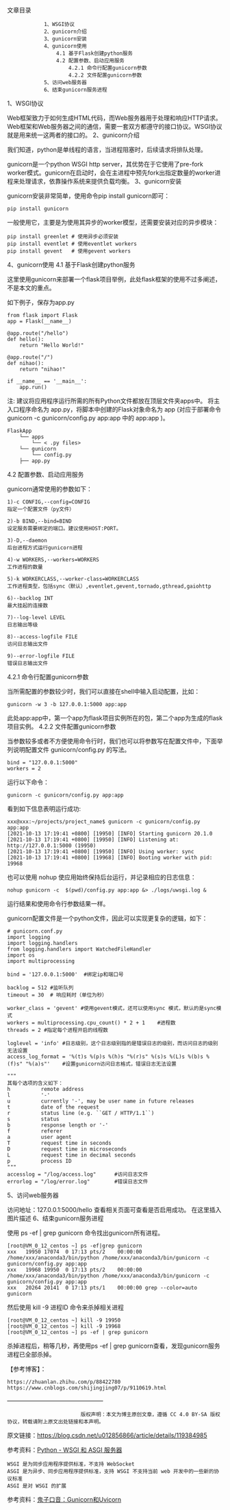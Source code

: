 文章目录

                1、WSGI协议
                2、gunicorn介绍
                3、gunicorn安装
                4、gunicorn使用
                    4.1 基于Flask创建python服务
                    4.2 配置参数、启动应用服务
                        4.2.1 命令行配置gunicorn参数
                        4.2.2 文件配置gunicorn参数
                5、访问web服务器
                6、结束gunicorn服务进程

1、WSGI协议

Web框架致力于如何生成HTML代码，而Web服务器用于处理和响应HTTP请求。Web框架和Web服务器之间的通信，需要一套双方都遵守的接口协议。WSGI协议就是用来统一这两者的接口的。
2、gunicorn介绍

我们知道，python是单线程的语言，当进程阻塞时，后续请求将排队处理。

gunicorn是一个python WSGI http server，其优势在于它使用了pre-fork worker模式。gunicorn在启动时，会在主进程中预先fork出指定数量的worker进程来处理请求，依靠操作系统来提供负载均衡。
3、gunicorn安装

gunicorn安装非常简单，使用命令pip install gunicorn即可：
```
pip install gunicorn
```

一般使用它，主要是为使用其异步的worker模型，还需要安装对应的异步模块：
```
pip install greenlet # 使用异步必须安装
pip install eventlet # 使用eventlet workers
pip install gevent   # 使用gevent workers
```

4、gunicorn使用
4.1 基于Flask创建python服务

这里使用gunicorn来部署一个flask项目举例，此处flask框架的使用不过多阐述，不是本文的重点。

如下例子，保存为app.py
```
from flask import Flask
app = Flask(__name__)

@app.route("/hello")
def hello():
    return "Hello World!"

@app.route("/")
def nihao():
    return "nihao!"

if __name__ == '__main__':
    app.run()
```

注: 建议将应用程序运行所需的所有Python文件都放在顶层文件夹apps中。
将主入口程序命名为 app.py，将脚本中创建的Flask对象命名为 app (对应于部署命令 gunicorn -c gunicorn/config.py app:app 中的 app:app )。
```
FlaskApp  
    └── apps
        └── < .py files>
    └── gunicorn
        └── config.py
    ├── app.py

```

4.2 配置参数、启动应用服务

gunicorn通常使用的参数如下：
```
1)-c CONFIG,--config=CONFIG
指定一个配置文件（py文件）

2)-b BIND,--bind=BIND
设定服务需要绑定的端口。建议使用HOST:PORT。

3)-D,--daemon
后台进程方式运行gunicorn进程

4)-w WORKERS,--workers=WORKERS
工作进程的数量

5)-k WORKERCLASS,--worker-class=WORKERCLASS
工作进程类型，包括sync（默认）,eventlet,gevent,tornado,gthread,gaiohttp

6)--backlog INT
最大挂起的连接数

7)--log-level LEVEL
日志输出等级

8)--access-logfile FILE
访问日志输出文件

9)--error-logfile FILE
错误日志输出文件
```


4.2.1 命令行配置gunicorn参数

当所需配置的参数较少时，我们可以直接在shell中输入启动配置，比如：
```
gunicorn -w 3 -b 127.0.0.1:5000 app:app
```

此处app:app中，第一个app为flask项目实例所在的包，第二个app为生成的flask项目实例。
4.2.2 文件配置gunicorn参数

当参数较多或者不方便使用命令行时，我们也可以将参数写在配置文件中，下面举列说明配置文件 gunicorn/config.py 的写法。
```
bind = "127.0.0.1:5000"
workers = 2
```

运行以下命令：
```
gunicorn -c gunicorn/config.py app:app
```

看到如下信息表明运行成功:
```
xxx@xxx:~/projects/project_name$ gunicorn -c gunicorn/config.py app:app
[2021-10-13 17:19:41 +0800] [19950] [INFO] Starting gunicorn 20.1.0
[2021-10-13 17:19:41 +0800] [19950] [INFO] Listening at: http://127.0.0.1:5000 (19950)
[2021-10-13 17:19:41 +0800] [19950] [INFO] Using worker: sync
[2021-10-13 17:19:41 +0800] [19968] [INFO] Booting worker with pid: 19968
```

也可以使用 nohup 使应用始终保持后台运行，并记录相应的日志信息：
```
nohup gunicorn -c  $(pwd)/config.py app:app &> ./logs/uwsgi.log &
```

运行结果和使用命令行参数结果一样。

gunicorn配置文件是一个python文件，因此可以实现更复杂的逻辑，如下：
```
# gunicorn.conf.py
import logging
import logging.handlers
from logging.handlers import WatchedFileHandler
import os
import multiprocessing

bind = '127.0.0.1:5000'  #绑定ip和端口号

backlog = 512 #监听队列
timeout = 30  # 响应耗时（单位为秒）

worker_class = 'gevent' #使用gevent模式，还可以使用sync 模式，默认的是sync模式
workers = multiprocessing.cpu_count() * 2 + 1    #进程数
threads = 2 #指定每个进程开启的线程数

loglevel = 'info' #日志级别，这个日志级别指的是错误日志的级别，而访问日志的级别无法设置
access_log_format = '%(t)s %(p)s %(h)s "%(r)s" %(s)s %(L)s %(b)s %(f)s" "%(a)s"'    #设置gunicorn访问日志格式，错误日志无法设置

"""
其每个选项的含义如下：
h          remote address
l          '-'
u          currently '-', may be user name in future releases
t          date of the request
r          status line (e.g. ``GET / HTTP/1.1``)
s          status
b          response length or '-'
f          referer
a          user agent
T          request time in seconds
D          request time in microseconds
L          request time in decimal seconds
p          process ID
"""
accesslog = "/log/access.log"      #访问日志文件
errorlog = "/log/error.log"        #错误日志文件
```


5、访问web服务器

访问地址：127.0.0.1:5000/hello
查看相关页面可查看是否启用成功。
在这里插入图片描述
6、结束gunicorn服务进程

使用 ps -ef | grep gunicorn 命令找出gunicorn所有进程。
```
[root@VM_0_12_centos ~] ps -ef|grep gunicorn
xxx   19950 17074  0 17:13 pts/2    00:00:00 /home/xxx/anaconda3/bin/python /home/xxx/anaconda3/bin/gunicorn -c gunicorn/config.py app:app
xxx   19968 19950  0 17:13 pts/2    00:00:00 /home/xxx/anaconda3/bin/python /home/xxx/anaconda3/bin/gunicorn -c gunicorn/config.py app:app
xxx   20264 20141  0 17:13 pts/1    00:00:00 grep --color=auto gunicorn

```

然后使用 kill -9 进程ID 命令来杀掉相关进程
```
[root@VM_0_12_centos ~] kill -9 19950
[root@VM_0_12_centos ~] kill -9 19968
[root@VM_0_12_centos ~] ps -ef | grep gunicorn

```

杀掉进程后，稍等几秒，再使用ps -ef | grep gunicorn查看，发现gunicorn服务进程已全部杀掉。

【参考博客】：

    https://zhuanlan.zhihu.com/p/88422780
    https://www.cnblogs.com/shijingjing07/p/9110619.html
————————————————

                            版权声明：本文为博主原创文章，遵循 CC 4.0 BY-SA 版权协议，转载请附上原文出处链接和本声明。
                        
原文链接：https://blog.csdn.net/u012856866/article/details/119384985




参考资料：[Python - WSGI 和 ASGI 服务器](https://link.zhihu.com/?target=https%3A//www.cnblogs.com/poloyy/p/15291403.html)

    WSGI 是为同步应用程序提供标准，不支持 WebSocket
    ASGI 是为异步、同步应用程序提供标准，支持 WSGI 不支持当前 web 开发中的一些新的协议标准
    ASGI 是对 WSGI 的扩展

参考资料：[鬼子口音：Gunicorn和Uvicorn](https://zhuanlan.zhihu.com/p/605971741)
